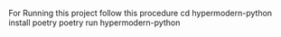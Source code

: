 For Running this project follow this procedure
cd hypermodern-python
install poetry
poetry run hypermodern-python
